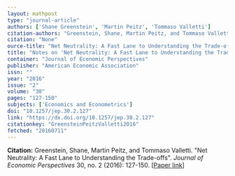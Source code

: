 ```yaml
---
layout: mathpost
type: "journal-article"
authors: ['Shane Greenstein', 'Martin Peitz', 'Tommaso Valletti']
citation-authors: "Greenstein, Shane, Martin Peitz, and Tommaso Valletti."
citation: "None"
ource-title: "Net Neutrality: A Fast Lane to Understanding the Trade-offs"
title: "Notes on 'Net Neutrality: A Fast Lane to Understanding the Trade-offs', by Shane Greenstein, Martin Peitz, and Tommaso Valletti"
container: "Journal of Economic Perspectives"
publisher: "American Economic Association"
issn: ""
year: "2016"
issue: "2"
volume: "30"
pages: "127-150"
subjects: ['Economics and Econometrics']
doi: "10.1257/jep.30.2.127"
link: "https://dx.doi.org/10.1257/jep.30.2.127"
citationkey: "GreensteinPeitzValletti2016"
fetched: "20160711"
---
```


**Citation:** Greenstein, Shane, Martin Peitz, and Tommaso Valletti. "Net Neutrality: A Fast Lane to Understanding the Trade-offs". *Journal of Economic Perspectives* 30, no. 2 (2016): 127-150. [[Paper link](https://dx.doi.org/10.1257/jep.30.2.127)]
